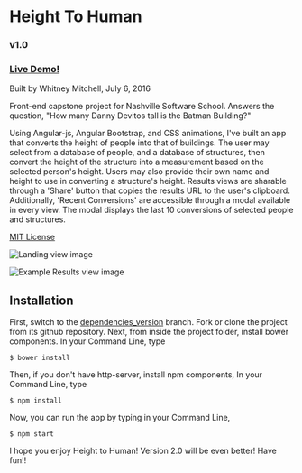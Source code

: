 # Height To Human
### v1.0
### [Live Demo!](http://whitney-mitchell.github.io/height-to-human/)
Built by Whitney Mitchell, July 6, 2016

Front-end capstone project for Nashville Software School. Answers the question, "How many Danny Devitos tall is the Batman Building?"

Using Angular-js, Angular Bootstrap, and CSS animations, I've built an app that converts the height of people into that of buildings. The user may select from a database of people, and a database of structures, then convert the height of the structure into a measurement based on the selected person's height. Users may also provide their own name and height to use in converting a structure's height.
Results views are sharable through a 'Share' button that copies the results URL to the user's clipboard.
Additionally, 'Recent Conversions' are accessible through a modal available in every view. The modal displays the last 10 conversions of selected people and structures.

[MIT License](https://github.com/whitney-mitchell/height-to-human/blob/master/LICENSE)

![Landing view image](https://cloud.githubusercontent.com/assets/18270005/16656979/582541b2-4426-11e6-8a53-2800a6dde62c.png "Landing view")

![Example Results view image](https://cloud.githubusercontent.com/assets/18270005/16656983/5bcff9f6-4426-11e6-95fe-3b502619833e.png "Example Results view")

## Installation
First, switch to the [dependencies_version](https://github.com/whitney-mitchell/height-to-human/tree/dependencies_version) branch. Fork or clone the project from its github repository.
Next, from inside the project folder, install bower components. In your Command Line, type
```
$ bower install
```
Then, if you don't have http-server, install npm components, In your Command Line, type
```
$ npm install
```
Now, you can run the app by typing in your Command Line,
```
$ npm start
```
I hope you enjoy Height to Human! Version 2.0 will be even better!
Have fun!!



